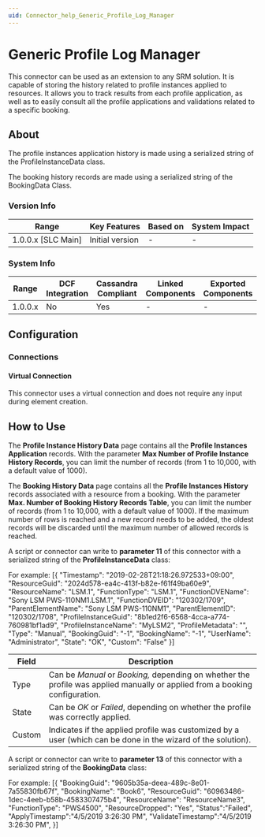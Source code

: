 ```yaml
---
uid: Connector_help_Generic_Profile_Log_Manager
---
```


# Generic Profile Log Manager

This connector can be used as an extension to any SRM solution. It is capable of storing the history related to profile instances applied to resources. It allows you to track results from each profile application, as well as to easily consult all the profile applications and validations related to a specific booking.

## About

The profile instances application history is made using a serialized string of the ProfileInstanceData class.

The booking history records are made using a serialized string of the BookingData Class.

### Version Info

| Range                | Key Features     | Based on     | System Impact     |
|----------------------|------------------|--------------|-------------------|
| 1.0.0.x [SLC Main]   | Initial version  | -            | -                 |

### System Info

| Range     | DCF Integration     | Cassandra Compliant     | Linked Components     | Exported Components     |
|-----------|---------------------|-------------------------|-----------------------|-------------------------|
| 1.0.0.x   | No                  | Yes                     | -                     | -                       |

## Configuration

### Connections

#### Virtual Connection

This connector uses a virtual connection and does not require any input during element creation.

## How to Use

The **Profile Instance History Data** page contains all the **Profile Instances Application** records. With the parameter **Max Number of Profile Instance History Records**, you can limit the number of records (from 1 to 10,000, with a default value of 1000).

The **Booking History Data** page contains all the **Profile Instances History** records associated with a resource from a booking. With the parameter **Max. Number of Booking History Records Table**, you can limit the number of records (from 1 to 10,000, with a default value of 1000). If the maximum number of rows is reached and a new record needs to be added, the oldest records will be discarded until the maximum number of allowed records is reached.

A script or connector can write to **parameter 11** of this connector with a serialized string of the **ProfileInstanceData** class:

For example: \[{ "Timestamp": "2019-02-28T21:18:26.972533+09:00", "ResourceGuid": "2024d578-ea4c-413f-b82e-f61f49ba60e9", "ResourceName": "LSM.1", "FunctionType": "LSM.1", "FunctionDVEName": "Sony LSM PWS-110NM1.LSM.1", "FunctionDVEID": "120302/1709", "ParentElementName": "Sony LSM PWS-110NM1", "ParentElementID": "120302/1708", "ProfileInstanceGuid": "8b1ed2f6-6568-4cca-a774-760981bf1ad9", "ProfileInstanceName": "MyLSM2", "ProfileMetadata": "", "Type": "Manual", "BookingGuid": "-1", "BookingName": "-1", "UserName": "Administrator", "State": "OK", "Custom": "False" }\]

| **Field** | **Description**                                                                                                              |
|-----------|------------------------------------------------------------------------------------------------------------------------------|
| Type      | Can be *Manual* or *Booking,* depending on whether the profile was applied manually or applied from a booking configuration. |
| State     | Can be *OK* or *Failed*, depending on whether the profile was correctly applied.                                             |
| Custom    | Indicates if the applied profile was customized by a user (which can be done in the wizard of the solution).                 |

A script or connector can write to **parameter 13** of this connector with a serialized string of the **BookingData** class:

For example:
\[{
"BookingGuid": "9605b35a-deea-489c-8e01-7a55830fb67f",
"BookingName": "Book6",
"ResourceGuid": "60963486-1dec-4eeb-b58b-4583307475b4",
"ResourceName": "ResourceName3",
"FunctionType": "PWS4500",
"ResourceDropped": "Yes",
"Status":"Failed",
"ApplyTimestamp":"4/5/2019 3:26:30 PM",
"ValidateTimestamp":"4/5/2019 3:26:30 PM",
}\]
